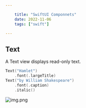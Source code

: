 ```yaml
---

    title: "SwiftUI Componnets"
    date: 2022-11-06
    tags: ["swift"]

---
```


## Text
A Text view displays read-only text.  
```swift
Text("Hamlet")
    .font(.largeTitle)
Text("by William Shakespeare")
    .font(.caption)
    .italic()
```
![img.png](/img.png)